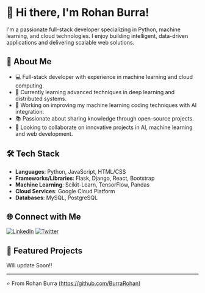 # 👋 Hi there, I'm Rohan Burra!

I'm a passionate full-stack developer specializing in Python, machine learning, and cloud technologies. I enjoy building intelligent, data-driven applications and delivering scalable web solutions.

## 🚀 About Me
- 💻 Full-stack developer with experience in machine learning and cloud computing.
- 🌱 Currently learning advanced techniques in deep learning and distributed systems.
- 🔭 Working on improving my machine learning coding techniques with AI integration.
- 📚 Passionate about sharing knowledge through open-source projects.
- 👯 Looking to collaborate on innovative projects in AI, machine learning and web development.

## 🛠️ Tech Stack
- **Languages**: Python, JavaScript, HTML/CSS
- **Frameworks/Libraries**: Flask, Django, React, Bootstrap
- **Machine Learning**: Scikit-Learn, TensorFlow, Pandas
- **Cloud Services**: Google Cloud Platform
- **Databases**: MySQL, PostgreSQL

## 🌐 Connect with Me
[![LinkedIn](https://img.shields.io/badge/LinkedIn-blue?style=flat-square&logo=linkedin&logoColor=white)](www.linkedin.com/in/rohan-burra-5a8963285)
[![Twitter](https://img.shields.io/badge/Twitter-blue?style=flat-square&logo=twitter&logoColor=white)](https://x.com/LORDMEME2891081)

## 📂 Featured Projects
Will update Soon!!

---

⭐️ From Rohan Burra (https://github.com/BurraRohan)
